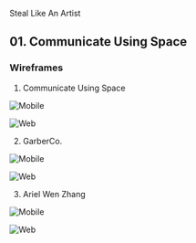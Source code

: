 Steal Like An Artist

## 01. Communicate Using Space

### Wireframes
1. Communicate Using Space

![Mobile](./public/01_Communicate_Using_Space/assets/Wireframes/01_Mobile.png)

![Web](./public/01_Communicate_Using_Space/assets/Wireframes/02_Web.png)

2. GarberCo.

![Mobile](./public/02_GarberCo/assets/Wireframes/01_Mobile.png)

![Web](./public/02_GarberCo/assets/Wireframes/02_Web.png)

3. Ariel Wen Zhang

![Mobile](./public/03_ArielWenZhang/assets/Wireframes/01_Mobile.png)

![Web](./public/03_ArielWenZhang/assets/Wireframes/02_Web.png)
